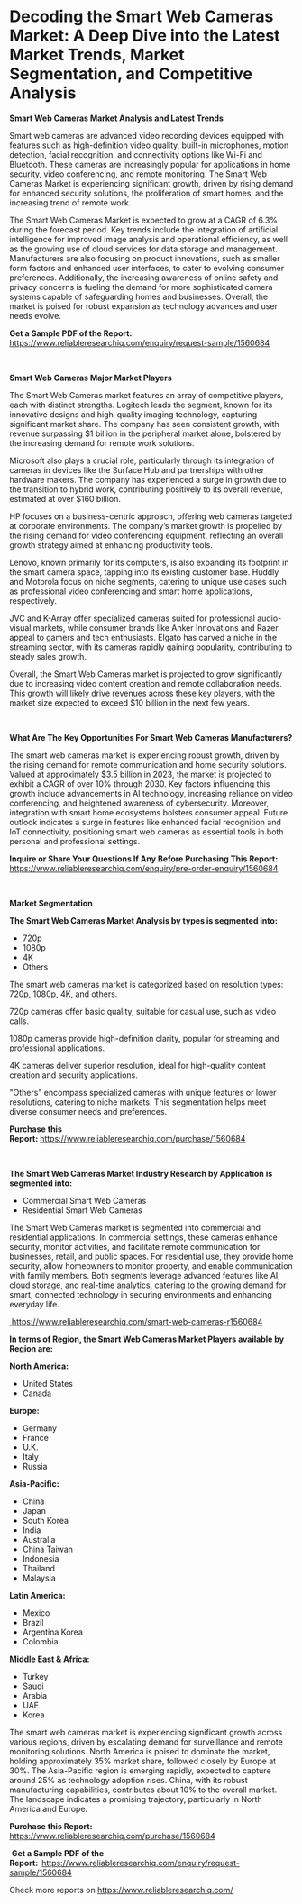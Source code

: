 <p><h1>Decoding the Smart Web Cameras Market: A Deep Dive into the Latest Market Trends, Market Segmentation, and Competitive Analysis</h1></p><p><strong>Smart Web Cameras Market Analysis and Latest Trends</strong></p>
<p><p>Smart web cameras are advanced video recording devices equipped with features such as high-definition video quality, built-in microphones, motion detection, facial recognition, and connectivity options like Wi-Fi and Bluetooth. These cameras are increasingly popular for applications in home security, video conferencing, and remote monitoring. The Smart Web Cameras Market is experiencing significant growth, driven by rising demand for enhanced security solutions, the proliferation of smart homes, and the increasing trend of remote work.</p><p>The Smart Web Cameras Market is expected to grow at a CAGR of 6.3% during the forecast period. Key trends include the integration of artificial intelligence for improved image analysis and operational efficiency, as well as the growing use of cloud services for data storage and management. Manufacturers are also focusing on product innovations, such as smaller form factors and enhanced user interfaces, to cater to evolving consumer preferences. Additionally, the increasing awareness of online safety and privacy concerns is fueling the demand for more sophisticated camera systems capable of safeguarding homes and businesses. Overall, the market is poised for robust expansion as technology advances and user needs evolve.</p></p>
<p><strong>Get a Sample PDF of the Report:&nbsp;</strong> <a href="https://www.reliableresearchiq.com/enquiry/request-sample/1560684?utm_campaign=1900&utm_medium=2&utm_source=Github&utm_content=ia&utm_term=09022025&utm_id=smart-web-cameras">https://www.reliableresearchiq.com/enquiry/request-sample/1560684</a></p>
<p>&nbsp;</p>
<p><strong>Smart Web Cameras Major Market Players</strong></p>
<p><p>The Smart Web Cameras market features an array of competitive players, each with distinct strengths. Logitech leads the segment, known for its innovative designs and high-quality imaging technology, capturing significant market share. The company has seen consistent growth, with revenue surpassing $1 billion in the peripheral market alone, bolstered by the increasing demand for remote work solutions.</p><p>Microsoft also plays a crucial role, particularly through its integration of cameras in devices like the Surface Hub and partnerships with other hardware makers. The company has experienced a surge in growth due to the transition to hybrid work, contributing positively to its overall revenue, estimated at over $160 billion.</p><p>HP focuses on a business-centric approach, offering web cameras targeted at corporate environments. The company’s market growth is propelled by the rising demand for video conferencing equipment, reflecting an overall growth strategy aimed at enhancing productivity tools.</p><p>Lenovo, known primarily for its computers, is also expanding its footprint in the smart camera space, tapping into its existing customer base. Huddly and Motorola focus on niche segments, catering to unique use cases such as professional video conferencing and smart home applications, respectively.</p><p>JVC and K-Array offer specialized cameras suited for professional audio-visual markets, while consumer brands like Anker Innovations and Razer appeal to gamers and tech enthusiasts. Elgato has carved a niche in the streaming sector, with its cameras rapidly gaining popularity, contributing to steady sales growth.</p><p>Overall, the Smart Web Cameras market is projected to grow significantly due to increasing video content creation and remote collaboration needs. This growth will likely drive revenues across these key players, with the market size expected to exceed $10 billion in the next few years.</p></p>
<p>&nbsp;</p>
<p><strong>What Are The Key Opportunities For Smart Web Cameras Manufacturers?</strong></p>
<p><p>The smart web cameras market is experiencing robust growth, driven by the rising demand for remote communication and home security solutions. Valued at approximately $3.5 billion in 2023, the market is projected to exhibit a CAGR of over 10% through 2030. Key factors influencing this growth include advancements in AI technology, increasing reliance on video conferencing, and heightened awareness of cybersecurity. Moreover, integration with smart home ecosystems bolsters consumer appeal. Future outlook indicates a surge in features like enhanced facial recognition and IoT connectivity, positioning smart web cameras as essential tools in both personal and professional settings.</p></p>
<p><strong>Inquire or Share Your Questions If Any Before Purchasing This Report:</strong> <a href="https://www.reliableresearchiq.com/enquiry/pre-order-enquiry/1560684?utm_campaign=1900&utm_medium=2&utm_source=Github&utm_content=ia&utm_term=09022025&utm_id=smart-web-cameras">https://www.reliableresearchiq.com/enquiry/pre-order-enquiry/1560684</a></p>
<p>&nbsp;</p>
<p><strong>Market Segmentation</strong></p>
<p><strong>The Smart Web Cameras Market Analysis by types is segmented into:</strong></p>
<p><ul><li>720p</li><li>1080p</li><li>4K</li><li>Others</li></ul></p>
<p><p>The smart web cameras market is categorized based on resolution types: 720p, 1080p, 4K, and others. </p><p>720p cameras offer basic quality, suitable for casual use, such as video calls. </p><p>1080p cameras provide high-definition clarity, popular for streaming and professional applications. </p><p>4K cameras deliver superior resolution, ideal for high-quality content creation and security applications. </p><p>"Others" encompass specialized cameras with unique features or lower resolutions, catering to niche markets. This segmentation helps meet diverse consumer needs and preferences.</p></p>
<p><strong>Purchase this Report:&nbsp;</strong><a href="https://www.reliableresearchiq.com/purchase/1560684?utm_campaign=1900&utm_medium=2&utm_source=Github&utm_content=ia&utm_term=09022025&utm_id=smart-web-cameras">https://www.reliableresearchiq.com/purchase/1560684</a></p>
<p>&nbsp;</p>
<p><strong>The Smart Web Cameras Market Industry Research by Application is segmented into:</strong></p>
<p><ul><li>Commercial Smart Web Cameras</li><li>Residential Smart Web Cameras</li></ul></p>
<p><p>The Smart Web Cameras market is segmented into commercial and residential applications. In commercial settings, these cameras enhance security, monitor activities, and facilitate remote communication for businesses, retail, and public spaces. For residential use, they provide home security, allow homeowners to monitor property, and enable communication with family members. Both segments leverage advanced features like AI, cloud storage, and real-time analytics, catering to the growing demand for smart, connected technology in securing environments and enhancing everyday life.</p></p>
<p><a href="https://www.reliableresearchiq.com/smart-web-cameras-r1560684?utm_campaign=1900&utm_medium=2&utm_source=Github&utm_content=ia&utm_term=09022025&utm_id=smart-web-cameras">&nbsp;https://www.reliableresearchiq.com/smart-web-cameras-r1560684</a></p>
<p><strong>In terms of Region, the Smart Web Cameras Market Players available by Region are:</strong></p>
<p>
    <p> <strong> North America: </strong>
        <ul>
            <li>United States</li>
            <li>Canada</li>
        </ul>
        </p> 
    <p> <strong> Europe: </strong>
        <ul>
            <li>Germany</li>
            <li>France</li>
            <li>U.K.</li>
            <li>Italy</li>
            <li>Russia</li>
        </ul>
        </p> 
    <p> <strong> Asia-Pacific: </strong>
        <ul>
            <li>China</li>
            <li>Japan</li>
            <li>South Korea</li>
            <li>India</li>
            <li>Australia</li>
            <li>China Taiwan</li>
            <li>Indonesia</li>
            <li>Thailand</li>
            <li>Malaysia</li>
        </ul>
        </p> 
    <p> <strong> Latin America: </strong>
        <ul>
            <li>Mexico</li>
            <li>Brazil</li>
            <li>Argentina Korea</li>
            <li>Colombia</li>
        </ul>
        </p> 
    <p> <strong> Middle East & Africa: </strong>
        <ul>
            <li>Turkey</li>
            <li>Saudi</li>
            <li>Arabia</li>
            <li>UAE</li>
            <li>Korea</li>
        </ul>
    </p>
    </p>
<p><p>The smart web cameras market is experiencing significant growth across various regions, driven by escalating demand for surveillance and remote monitoring solutions. North America is poised to dominate the market, holding approximately 35% market share, followed closely by Europe at 30%. The Asia-Pacific region is emerging rapidly, expected to capture around 25% as technology adoption rises. China, with its robust manufacturing capabilities, contributes about 10% to the overall market. The landscape indicates a promising trajectory, particularly in North America and Europe.</p></p>
<p><strong>Purchase this Report: </strong><a href="https://www.reliableresearchiq.com/purchase/1560684?utm_campaign=1900&utm_medium=2&utm_source=Github&utm_content=ia&utm_term=09022025&utm_id=smart-web-cameras">https://www.reliableresearchiq.com/purchase/1560684</a></p>
<p>&nbsp;<strong>Get a Sample PDF of the Report:&nbsp;&nbsp;</strong><a href="https://www.reliableresearchiq.com/enquiry/request-sample/1560684?utm_campaign=1900&utm_medium=2&utm_source=Github&utm_content=ia&utm_term=09022025&utm_id=smart-web-cameras">https://www.reliableresearchiq.com/enquiry/request-sample/1560684</a></p>
<p><strong></strong></p>
<p>Check more reports on <a href="https://www.reliableresearchiq.com/?utm_campaign=1900&utm_medium=2&utm_source=Github&utm_content=ia&utm_term=09022025&utm_id=smart-web-cameras">https://www.reliableresearchiq.com/</a></p>